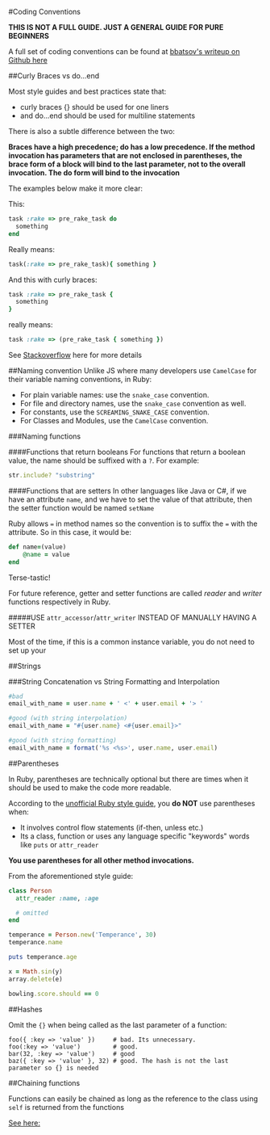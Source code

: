 #Coding Conventions

**THIS IS NOT A FULL GUIDE. JUST A GENERAL GUIDE FOR PURE BEGINNERS**

A full set of coding conventions can be found at [bbatsov's writeup on Github here](https://github.com/bbatsov/ruby-style-guide)


##Curly Braces vs do...end

Most style guides and best practices state that:

* curly braces {} should be used for one liners
* and do...end should be used for multiline statements

There is also a subtle difference between the two:

**Braces have a high precedence; do has a low precedence. If the method invocation has parameters that are not enclosed in parentheses, the brace form of a block will bind to the last parameter, not to the overall invocation. The do form will bind to the invocation**

The examples below make it more clear:

This:

```ruby
task :rake => pre_rake_task do
  something
end
```
Really means:

```ruby
task(:rake => pre_rake_task){ something }
```

And this with curly braces:

```ruby
task :rake => pre_rake_task {
  something
}
```

really means:

```ruby
task :rake => (pre_rake_task { something })
```

See [Stackoverflow](http://stackoverflow.com/questions/5587264/do-end-vs-curly-braces-for-blocks-in-ruby)  here for more details


##Naming convention
Unlike JS where many developers use ```CamelCase``` for their variable naming conventions, in Ruby:

* For plain variable names: use the ```snake_case``` convention.
* For file and directory names, use the ```snake_case``` convention as well.
* For constants, use the ```SCREAMING_SNAKE_CASE``` convention.
* For Classes and Modules, use the ```CamelCase``` convention.

###Naming functions

####Functions that return booleans
For functions that return a boolean value, the name should be suffixed with a ```?```. For example:

```ruby
str.include? "substring"
```

####Functions that are setters<a name="setter-naming-convention"></a>
In other languages like Java or C#, if we have an attribute ```name```, and we have to set the value of that attribute, then the setter function would be named ```setName```

Ruby allows ```=``` in method names so the convention is to suffix the ```=``` with the attribute. So in this case, it would be:

```ruby
def name=(value)
	@name = value
end
```

Terse-tastic!

For future reference, getter and setter functions are called _reader_ and _writer_ functions 
respectively in Ruby.

#####USE ```attr_accessor```/```attr_writer``` INSTEAD OF MANUALLY HAVING A SETTER

Most of the time, if this is a common instance variable, you do not need to set up your


##Strings

###String Concatenation vs String Formatting and Interpolation

```ruby
#bad
email_with_name = user.name + ' <' + user.email + '> '
```
```ruby
#good (with string interpolation)
email_with_name = "#{user.name} <#{user.email}>"
```
```ruby
#good (with string formatting)
email_with_name = format('%s <%s>', user.name, user.email)
```

##Parentheses<a name="parentheses"></a>

In Ruby, parentheses are technically optional but there are times when it should be used to make the code more readable.

According to the [unofficial Ruby style guide](https://github.com/bbatsov/ruby-style-guide), you **do NOT** use parentheses when:

* It involves control flow statements (if-then, unless etc.)
* Its a class, function or uses any language specific "keywords" words like ```puts``` or ```attr_reader```

**You use parentheses for all other method invocations.**

From the aforementioned style guide:

```ruby
class Person
  attr_reader :name, :age

  # omitted
end

temperance = Person.new('Temperance', 30)
temperance.name

puts temperance.age

x = Math.sin(y)
array.delete(e)

bowling.score.should == 0
```

##Hashes

Omit the ```{}``` when being called as the last parameter of a function:

```
foo({ :key => 'value' })     # bad. Its unnecessary.
foo(:key => 'value')         # good.
bar(32, :key => 'value')     # good
baz({ :key => 'value' }, 32) # good. The hash is not the last parameter so {} is needed

```


##Chaining functions

Functions can easily be chained as long as the reference to the class using ```self``` is returned from the functions

[See here:](http://tjackiw.tumblr.com/post/23155838377/interview-challenge-ruby-method-chaining)

